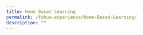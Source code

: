 ```yaml
---
title: Home Based Learning
permalink: /fuhua-experience/Home-Based-Learning/
description: ""
---
```

